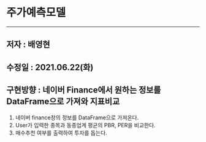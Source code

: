 # 주가예측모델      
-------------------------
## 저자 : 배영현     
## 수정일 : 2021.06.22(화)
## 구현방향 : 네이버 Finance에서 원하는 정보를 DataFrame으로 가져와 지표비교             

  1. 네이버 finance창의 정보를 DataFrame으로 가져온다.       
2. User가 입력한 종목과 동종업계 평균의 PBR, PER을 비교한다.     
3. 매수추천 여부를 출력하여 투자를 돕는다.       
